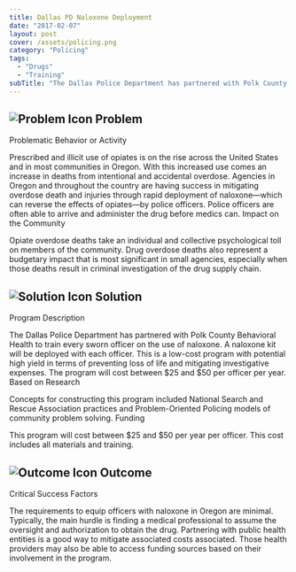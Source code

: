 ```yaml
---
title: Dallas PD Naloxone Deployment
date: "2017-02-07"
layout: post
cover: /assets/policing.png
category: "Policing"
tags:
  - "Drugs"
  - "Training"
subTitle: "The Dallas Police Department has partnered with Polk County Behavioral Health to train every sworn officer on the use of naloxone."
---
```

## ![Problem Icon](https://github.com/google/material-design-icons/raw/master/alert/1x_web/ic_error_outline_black_48dp.png "Problem") Problem

Problematic Behavior or Activity

Prescribed and illicit use of opiates is on the rise across the United States and in most communities in Oregon. With this increased use comes an increase in deaths from intentional and accidental overdose. Agencies in Oregon and throughout the country are having success in mitigating overdose death and injuries through rapid deployment of naloxone—which can reverse the effects of opiates—by police officers. Police officers are often able to arrive and administer the drug before medics can.
Impact on the Community

Opiate overdose deaths take an individual and collective psychological toll on members of the community. Drug overdose deaths also represent a budgetary impact that is most significant in small agencies, especially when those deaths result in criminal investigation of the drug supply chain.
## ![Solution Icon](https://github.com/google/material-design-icons/raw/master/action/1x_web/ic_lightbulb_outline_black_48dp.png "Solution") Solution
Program Description

The Dallas Police Department has partnered with Polk County Behavioral Health to train every sworn officer on the use of naloxone. A naloxone kit will be deployed with each officer. This is a low-cost program with potential high yield in terms of preventing loss of life and mitigating investigative expenses. The program will cost between $25 and $50 per officer per year.
Based on Research

Concepts for constructing this program included National Search and Rescue Association practices and Problem-Oriented Policing models of community problem solving.
Funding

This program will cost between $25 and $50 per year per officer. This cost includes all materials and training.
## ![Outcome Icon](https://github.com/google/material-design-icons/raw/master/action/1x_web/ic_view_list_black_48dp.png "Outcome") Outcome
Critical Success Factors

The requirements to equip officers with naloxone in Oregon are minimal. Typically, the main hurdle is finding a medical professional to assume the oversight and authorization to obtain the drug. Partnering with public health entities is a good way to mitigate associated costs associated. Those health providers may also be able to access funding sources based on their involvement in the program.